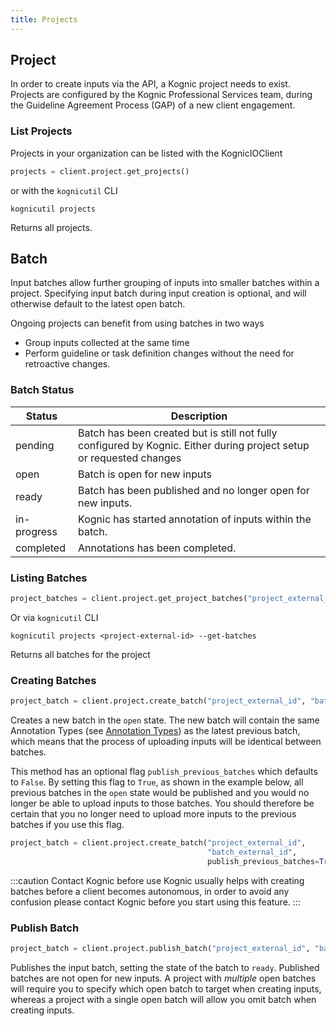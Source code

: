 ```yaml
---
title: Projects
---
```


## Project

In order to create inputs via the API, a Kognic project needs to exist.
Projects are configured by the Kognic Professional Services team, during the Guideline Agreement Process (GAP) of a new client engagement.

### List Projects

Projects in your organization can be listed with the KognicIOClient

```python
projects = client.project.get_projects()
```

or with the `kognicutil` CLI

```shell
kognicutil projects
```

Returns all projects.

## Batch

Input batches allow further grouping of inputs into smaller batches within a project. Specifying input batch during input creation is optional, and will otherwise default to the latest open batch.

Ongoing projects can benefit from using batches in two ways

- Group inputs collected at the same time
- Perform guideline or task definition changes without the need for retroactive changes.

### Batch Status

| Status      | Description                                                                                                          |
|-------------|----------------------------------------------------------------------------------------------------------------------|
| pending     | Batch has been created but is still not fully configured by Kognic. Either during project setup or requested changes |
| open        | Batch is open for new inputs                                                                                         |
| ready       | Batch has been published and no longer open for new inputs.                                                          |
| in-progress | Kognic has started annotation of inputs within the batch.                                                            |
| completed   | Annotations has been completed.                                                                                      |

### Listing Batches

```python
project_batches = client.project.get_project_batches("project_external_id")
```

Or via `kognicutil` CLI

```shell
kognicutil projects <project-external-id> --get-batches
```

Returns all batches for the project

### Creating Batches
```python
project_batch = client.project.create_batch("project_external_id", "batch_external_id")
```
Creates a new batch in the `open` state. The new batch will contain the same Annotation Types
(see [Annotation Types](annotation_types)) as 
the latest previous batch, which means that the process of uploading inputs will be identical between batches.

This method has an optional flag `publish_previous_batches` which defaults to `False`. By setting this flag to 
`True`, as shown in the example below, all previous batches in the `open` state would be published and you
would no longer be able to upload inputs to those batches.
You should therefore be certain that you no longer need to upload more inputs to the 
previous batches if you use this flag.
```python
project_batch = client.project.create_batch("project_external_id",
                                            "batch_external_id",
                                            publish_previous_batches=True)
```
:::caution Contact Kognic before use
Kognic usually helps with creating batches before a client becomes autonomous,
in order to avoid any confusion please contact Kognic before you start using this feature.
:::
### Publish Batch

```python
project_batch = client.project.publish_batch("project_external_id", "batch_external_id")
```

Publishes the input batch, setting the state of the batch to `ready`. Published batches are not open for new inputs. 
A project with *multiple* open batches will require you to specify which open batch to target 
when creating inputs, whereas a project with a single open batch will allow you omit batch when 
creating inputs.
